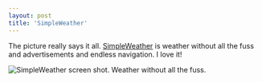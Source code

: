 ```yaml
---
layout: post
title: 'SimpleWeather'
---
```

The picture really says it all. [SimpleWeather](http://www.simpleweather.com) is weather without all the fuss and advertisements and endless navigation. I love it!

![SimpleWeather screen shot. Weather without all the fuss.](http://www.myotherdrive.com/public/blueonion/Blog/simpleweather.png)
